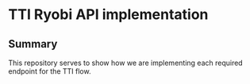 # TTI Ryobi API implementation

## Summary

This repository serves to show how we are implementing each required endpoint for the TTI flow.  